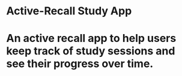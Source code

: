 # Active-Recall Study App
# An active recall app to help users keep track of study sessions and see their progress over time.